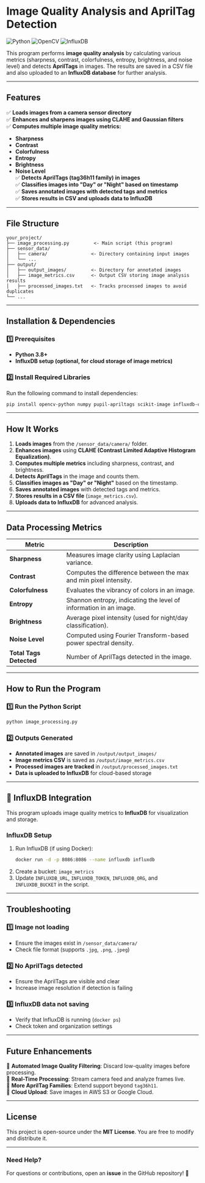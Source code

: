 # **Image Quality Analysis and AprilTag Detection**

![Python](https://img.shields.io/badge/Python-3.8+-yellow) ![OpenCV](https://img.shields.io/badge/OpenCV-Enabled-blue) ![InfluxDB](https://img.shields.io/badge/InfluxDB-Enabled-green)

This program performs **image quality analysis** by calculating various metrics (sharpness, contrast, colorfulness, entropy, brightness, and noise level) and detects **AprilTags** in images. The results are saved in a CSV file and also uploaded to an **InfluxDB database** for further analysis.

---

## **Features**
✅ **Loads images from a camera sensor directory**  
✅ **Enhances and sharpens images using CLAHE and Gaussian filters**  
✅ **Computes multiple image quality metrics:**  
   - **Sharpness**
   - **Contrast**
   - **Colorfulness**
   - **Entropy**
   - **Brightness**
   - **Noise Level**  
✅ **Detects AprilTags (tag36h11 family) in images**  
✅ **Classifies images into "Day" or "Night" based on timestamp**  
✅ **Saves annotated images with detected tags and metrics**  
✅ **Stores results in CSV and uploads data to InfluxDB**  

---

## **File Structure**
```
your_project/
├── image_processing.py         <- Main script (this program)
├── sensor_data/
│   ├── camera/                <- Directory containing input images
│   └── ...
├── output/
│   ├── output_images/         <- Directory for annotated images
│   ├── image_metrics.csv      <- Output CSV storing image analysis results
│   ├── processed_images.txt   <- Tracks processed images to avoid duplicates
└── ...
```

---

## **Installation & Dependencies**
### **1️⃣ Prerequisites**
- **Python 3.8+**
- **InfluxDB setup (optional, for cloud storage of image metrics)**

### **2️⃣ Install Required Libraries**
Run the following command to install dependencies:
```bash
pip install opencv-python numpy pupil-apriltags scikit-image influxdb-client
```

---

## **How It Works**
1. **Loads images** from the `/sensor_data/camera/` folder.
2. **Enhances images** using **CLAHE (Contrast Limited Adaptive Histogram Equalization)**.
3. **Computes multiple metrics** including sharpness, contrast, and brightness.
4. **Detects AprilTags** in the image and counts them.
5. **Classifies images as "Day" or "Night"** based on the timestamp.
6. **Saves annotated images** with detected tags and metrics.
7. **Stores results in a CSV file** (`image_metrics.csv`).
8. **Uploads data to InfluxDB** for advanced analysis.

---

## **Data Processing Metrics**
| **Metric**      | **Description** |
|----------------|----------------|
| **Sharpness**  | Measures image clarity using Laplacian variance. |
| **Contrast**   | Computes the difference between the max and min pixel intensity. |
| **Colorfulness** | Evaluates the vibrancy of colors in an image. |
| **Entropy**    | Shannon entropy, indicating the level of information in an image. |
| **Brightness** | Average pixel intensity (used for night/day classification). |
| **Noise Level** | Computed using Fourier Transform-based power spectral density. |
| **Total Tags Detected** | Number of AprilTags detected in the image. |

---

## **How to Run the Program**
### **1️⃣ Run the Python Script**
```bash
python image_processing.py
```
### **2️⃣ Outputs Generated**
- **Annotated images** are saved in `/output/output_images/`  
- **Image metrics CSV** is saved as `/output/image_metrics.csv`  
- **Processed images are tracked** in `/output/processed_images.txt`  
- **Data is uploaded to InfluxDB** for cloud-based storage

---

## **🔄 InfluxDB Integration**
This program uploads image quality metrics to **InfluxDB** for visualization and storage.

### **InfluxDB Setup**
1. Run InfluxDB (if using Docker):
   ```bash
   docker run -d -p 8086:8086 --name influxdb influxdb
   ```
2. Create a bucket: `image_metrics`
3. Update `INFLUXDB_URL`, `INFLUXDB_TOKEN`, `INFLUXDB_ORG`, and `INFLUXDB_BUCKET` in the script.

---

## **Troubleshooting**
### **1️⃣ Image not loading**
- Ensure the images exist in `/sensor_data/camera/`
- Check file format (supports `.jpg`, `.png`, `.jpeg`)

### **2️⃣ No AprilTags detected**
- Ensure the AprilTags are visible and clear
- Increase image resolution if detection is failing

### **3️⃣ InfluxDB data not saving**
- Verify that InfluxDB is running (`docker ps`)
- Check token and organization settings

---

## **Future Enhancements**
📌 **Automated Image Quality Filtering**: Discard low-quality images before processing.  
📌 **Real-Time Processing**: Stream camera feed and analyze frames live.  
📌 **More AprilTag Families**: Extend support beyond `tag36h11`.  
📌 **Cloud Upload**: Save images in AWS S3 or Google Cloud.  

---

## **License**
This project is open-source under the **MIT License**. You are free to modify and distribute it.

---

### **Need Help?**
For questions or contributions, open an **issue** in the GitHub repository! 🚀
